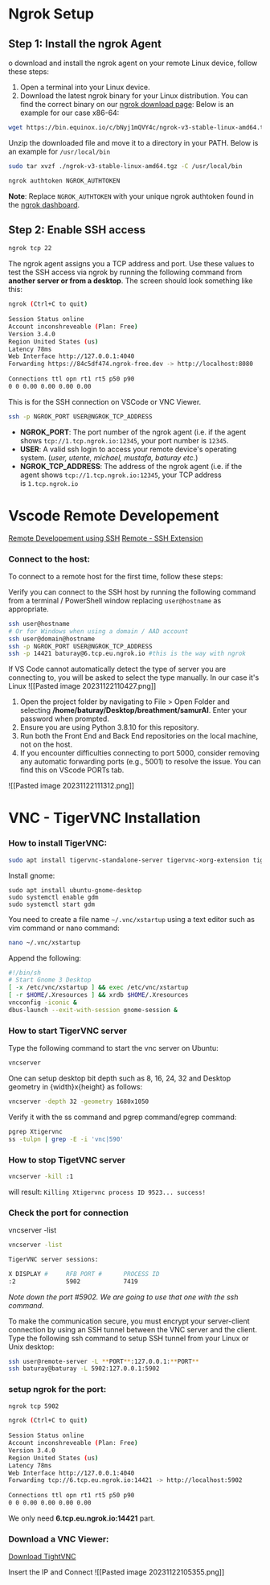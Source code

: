 # Ngrok Setup
## Step 1: Install the ngrok Agent
o download and install the ngrok agent on your remote Linux device, follow these steps:

1. Open a terminal into your Linux device.
2. Download the latest ngrok binary for your Linux distribution. You can find the correct binary on our [ngrok download page](https://ngrok.com/download): Below is an example for our case x86-64:

```sh
wget https://bin.equinox.io/c/bNyj1mQVY4c/ngrok-v3-stable-linux-amd64.tgz
```

Unzip the downloaded file and move it to a directory in your PATH. Below is an example for `/usr/local/bin`

```sh
sudo tar xvzf ./ngrok-v3-stable-linux-amd64.tgz -C /usr/local/bin
```

```sh
ngrok authtoken NGROK_AUTHTOKEN
```

**Note**: Replace `NGROK_AUTHTOKEN` with your unique ngrok authtoken found in the [ngrok dashboard](https://dashboard.ngrok.com/get-started/your-authtoken).

## Step 2: Enable SSH access

```sh
ngrok tcp 22
```

The ngrok agent assigns you a TCP address and port. Use these values to test the SSH access via ngrok by running the following command from **another server or from a desktop**. The screen should look something like this:

```sh
ngrok (Ctrl+C to quit)  
  
Session Status online  
Account inconshreveable (Plan: Free)  
Version 3.4.0  
Region United States (us)  
Latency 78ms  
Web Interface http://127.0.0.1:4040  
Forwarding https://84c5df474.ngrok-free.dev -> http://localhost:8080  
  
Connections ttl opn rt1 rt5 p50 p90  
0 0 0.00 0.00 0.00 0.00
```

This is for the SSH connection on VSCode or VNC Viewer.
```sh
ssh -p NGROK_PORT USER@NGROK_TCP_ADDRESS
```

- **NGROK_PORT**: The port number of the ngrok agent (i.e. if the agent shows `tcp://1.tcp.ngrok.io:12345`, your port number is `12345`.
- **USER**: A valid ssh login to access your remote device's operating system. (*user, utente, michael, mustafa, baturay etc*.)
- **NGROK_TCP_ADDRESS**: The address of the ngrok agent (i.e. if the agent shows `tcp://1.tcp.ngrok.io:12345`, your TCP address is `1.tcp.ngrok.io`


# Vscode Remote Developement

[Remote Developement using SSH](https://code.visualstudio.com/docs/remote/ssh)
[Remote - SSH Extension](https://marketplace.visualstudio.com/items?itemName=ms-vscode-remote.remote-ssh)

### Connect to the host:

To connect to a remote host for the first time, follow these steps:

Verify you can connect to the SSH host by running the following command from a terminal / PowerShell window replacing `user@hostname` as appropriate.
```sh
ssh user@hostname
# Or for Windows when using a domain / AAD account
ssh user@domain@hostname
ssh -p NGROK_PORT USER@NGROK_TCP_ADDRESS
ssh -p 14421 baturay@6.tcp.eu.ngrok.io #this is the way with ngrok

```
If VS Code cannot automatically detect the type of server you are connecting to, you will be asked to select the type manually. In our case it's Linux
![[Pasted image 20231122110427.png]]

1. Open the project folder by navigating to File > Open Folder and selecting **/home/baturay/Desktop/breathment/samurAI**. Enter your password when prompted.
2. Ensure you are using Python 3.8.10 for this repository.
3. Run both the Front End and Back End repositories on the local machine, not on the host.
4. If you encounter difficulties connecting to port 5000, consider removing any automatic forwarding ports (e.g., 5001) to resolve the issue. You can find this on VScode PORTs tab.

![[Pasted image 20231122111312.png]]


# VNC - TigerVNC Installation

### How to install TigerVNC:
```sh
sudo apt install tigervnc-standalone-server tigervnc-xorg-extension tigervnc-viewer
```

Install gnome:
```
sudo apt install ubuntu-gnome-desktop  
sudo systemctl enable gdm  
sudo systemctl start gdm
```

You need to create a file name ``~/.vnc/xstartup`` using a text editor such as vim command or nano command:

```sh
nano ~/.vnc/xstartup
```

Append the following:
```sh
#!/bin/sh
# Start Gnome 3 Desktop 
[ -x /etc/vnc/xstartup ] && exec /etc/vnc/xstartup
[ -r $HOME/.Xresources ] && xrdb $HOME/.Xresources
vncconfig -iconic &
dbus-launch --exit-with-session gnome-session &
```
### How to start TigerVNC server
Type the following command to start the vnc server on Ubuntu:  
```sh
vncserver
```

One can setup desktop bit depth such as 8, 16, 24, 32 and Desktop geometry in {width}x{height} as follows:  
```sh
vncserver -depth 32 -geometry 1680x1050  
```

Verify it with the ss command and pgrep command/egrep command:  
```sh
pgrep Xtigervnc  
ss -tulpn | grep -E -i 'vnc|590'
```

### How to stop TigetVNC server

```sh
vncserver -kill :1
```
will result: `Killing Xtigervnc process ID 9523... success!`

### Check the port for connection
vncserver -list

```sh
vncserver -list
```

```sh
TigerVNC server sessions:

X DISPLAY #     RFB PORT #      PROCESS ID
:2              5902            7419
```
*Note down the port #5902. We are going to use that one with the ssh command.*


To make the communication secure, you must encrypt your server-client connection by using an SSH tunnel between the VNC server and the client. Type the following ssh command to setup SSH tunnel from your Linux or Unix desktop:

```sh
ssh user@remote-server -L **PORT**:127.0.0.1:**PORT**  
ssh baturay@baturay -L 5902:127.0.0.1:5902
```

### setup ngrok for the port:
```sh
ngrok tcp 5902
```

```sh
ngrok (Ctrl+C to quit)  
  
Session Status online  
Account inconshreveable (Plan: Free)  
Version 3.4.0  
Region United States (us)  
Latency 78ms  
Web Interface http://127.0.0.1:4040  
Forwarding tcp://6.tcp.eu.ngrok.io:14421 -> http://localhost:5902  
  
Connections ttl opn rt1 rt5 p50 p90  
0 0 0.00 0.00 0.00 0.00
```

We only need **6.tcp.eu.ngrok.io:14421** part.
### Download a VNC Viewer:

[Download TightVNC](https://www.tightvnc.com/download.php)

Insert the IP and Connect
![[Pasted image 20231122105355.png]]
